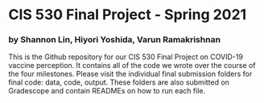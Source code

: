 # CIS 530 Final Project - Spring 2021
### by Shannon Lin, Hiyori Yoshida, Varun Ramakrishnan

This is the Github repository for our CIS 530 Final Project on COVID-19 vaccine perception. It contains all of the code we wrote over the course of the four milestones. Please visit the individual final submission folders for final code: data, code, output. These folders are also submitted on Gradescope and contain READMEs on how to run each file. 

